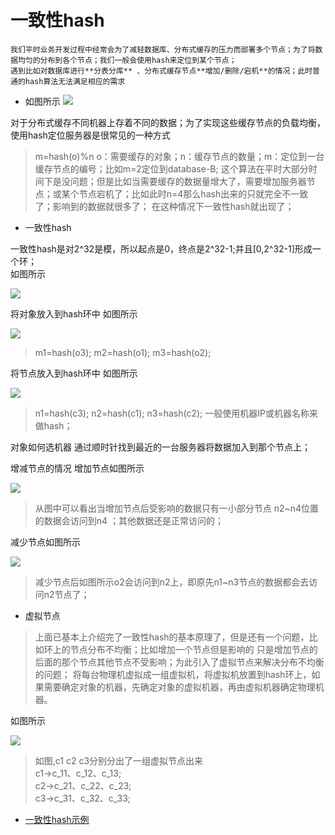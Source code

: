 一致性hash
=========
    我们平时业务开发过程中经常会为了减轻数据库、分布式缓存的压力而部署多个节点；为了将数据均匀的分布到各个节点；我们一般会使用hash来定位到某个节点；
    遇到比如对数据库进行**分表分库** 、分布式缓存节点**增加/删除/宕机**的情况；此时普通的hash算法无法满足相应的需求 
    
- 如图所示
![](../web/src/main/webapp/picture/hash_1.png)    
  
对于分布式缓存不同机器上存着不同的数据；为了实现这些缓存节点的负载均衡，使用hash定位服务器是很常见的一种方式
>m=hash(o)%n  o：需要缓存的对象；n：缓存节点的数量；m：定位到一台缓存节点的编号；比如m=2定位到database-B;
这个算法在平时大部分时间下是没问题；但是比如当需要缓存的数据量增大了，需要增加服务器节点；或某个节点宕机了；比如此时n=4那么hash出来的只就完全不一致了；影响到的数据就很多了；
在这种情况下一致性hash就出现了；

- 一致性hash

一致性hash是对2^32是模，所以起点是0，终点是2^32-1;并且[0,2^32-1]形成一个环；    
如图所示

![](../web/src/main/webapp/picture/hash_3.png)
    
将对象放入到hash环中
如图所示

![](../web/src/main/webapp/picture/hash_4.png)    
>m1=hash(o3);
m2=hash(o1);
m3=hash(o2);    

将节点放入到hash环中
如图所示

![](../web/src/main/webapp/picture/hash_5.png)
>n1=hash(c3);
n2=hash(c1);
n3=hash(c2);
一般使用机器IP或机器名称来做hash；

对象如何选机器
通过顺时针找到最近的一台服务器将数据加入到那个节点上；

增减节点的情况
增加节点如图所示

![](../web/src/main/webapp/picture/hash_6.png)
>从图中可以看出当增加节点后受影响的数据只有一小部分节点 n2~n4位置的数据会访问到n4 ；其他数据还是正常访问的；

减少节点如图所示

![](../web/src/main/webapp/picture/hash_7.png)
>减少节点后如图所示o2会访问到n2上，即原先n1~n3节点的数据都会去访问n2节点了；    

- 虚拟节点

>上面已基本上介绍完了一致性hash的基本原理了，但是还有一个问题，比如环上的节点分布不均衡；比如增加一个节点但是影响的
只是增加节点的后面的那个节点其他节点不受影响；为此引入了虚拟节点来解决分布不均衡的问题；
将每台物理机虚拟成一组虚拟机，将虚拟机放置到hash环上，如果需要确定对象的机器，先确定对象的虚拟机器，再由虚拟机器确定物理机器。

如图所示

![](../web/src/main/webapp/picture/hash_2.png)

>如图,c1 c2  c3分别分出了一组虚拟节点出来   
c1->c_11、c_12、c_13;   
c2->c_21、c_22、c_23;   
c3->c_31、c_32、c_33;

- [一致性hash示例](https://github.com/werwolfGu/JHodgepodge/blob/master/app-leetcode/src/main/java/com/guce/ConsistentHashWithoutVN.java)


